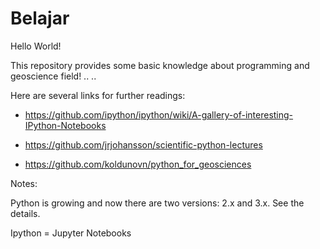 # Belajar

Hello World!

This repository provides some basic knowledge about programming and geoscience field!
..
..






Here are several links for further readings:

- https://github.com/ipython/ipython/wiki/A-gallery-of-interesting-IPython-Notebooks

- https://github.com/jrjohansson/scientific-python-lectures

- https://github.com/koldunovn/python_for_geosciences


Notes: 

Python is growing and now there are two versions: 2.x and 3.x. See the details.

Ipython = Jupyter Notebooks
